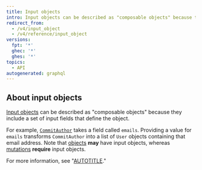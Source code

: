 ```yaml
---
title: Input objects
intro: Input objects can be described as "composable objects" because they include a set of input fields that define the object.
redirect_from:
  - /v4/input_object
  - /v4/reference/input_object
versions:
  fpt: '*'
  ghec: '*'
  ghes: '*'
topics:
  - API
autogenerated: graphql
---
```


## About input objects

[Input objects](https://graphql.github.io/graphql-spec/June2018/#sec-Input-Objects) can be described as "composable objects" because they include a set of input fields that define the object.

For example, [`CommitAuthor`](/graphql/reference/input-objects#commitauthor) takes a field called `emails`. Providing a value for `emails` transforms `CommitAuthor` into a list of `User` objects containing that email address. Note that [objects](/graphql/reference/objects) **may** have input objects, whereas [mutations](/graphql/reference/mutations) **require** input objects.

For more information, see "[AUTOTITLE](/graphql/guides/forming-calls-with-graphql#about-mutations)."

<!-- Content after this section is automatically generated -->
